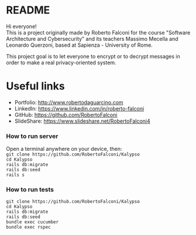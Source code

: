 # README

Hi everyone!  
This is a project originally made by Roberto Falconi for the course "Software Architecture and Cybersecurity" and its teachers Massimo Mecella and Leonardo Querzoni, based at Sapienza - University of Rome.

This project goal is to let everyone to encrypt or to decrypt messages in order to make a real privacy-oriented system.

# Useful links
- Portfolio: http://www.robertodaguarcino.com  
- LinkedIn: https://www.linkedin.com/in/roberto-falconi  
- GitHub: https://github.com/RobertoFalconi  
- SlideShare: https://www.slideshare.net/RobertoFalconi4  

### How to run server  
Open a terminal anywhere on your device, then:  
`git clone https://github.com/RobertoFalconi/Kalypso`  
`cd Kalypso`  
`rails db:migrate`  
`rails db:seed`  
`rails s`  

### How to run tests  

`git clone https://github.com/RobertoFalconi/Kalypso`   
`cd Kalypso`  
`rails db:migrate`  
`rails db:seed`  
`bundle exec cucumber`  
`bundle exec rspec`  
